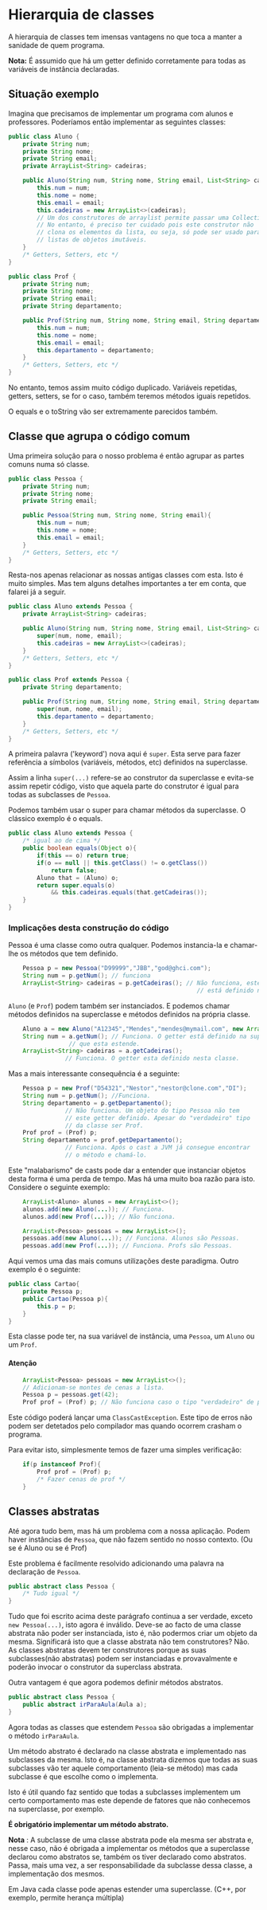 # Hierarquia de classes

A hierarquia de classes tem imensas vantagens no que toca a manter a
sanidade de quem programa.

**Nota:** É assumido que há um getter definido corretamente para todas as
variáveis de instância declaradas.

## Situação exemplo
Imagina que precisamos de implementar um programa com alunos e professores.
Poderíamos então implementar as seguintes classes:
```java
public class Aluno {
	private String num;
	private String nome;
	private String email;
	private ArrayList<String> cadeiras;

	public Aluno(String num, String nome, String email, List<String> cadeiras){
		this.num = num;
		this.nome = nome;
		this.email = email;
		this.cadeiras = new ArrayList<>(cadeiras);
		// Um dos construtores de arraylist permite passar uma Collection.
		// No entanto, é preciso ter cuidado pois este construtor não
		// clona os elementos da lista, ou seja, só pode ser usado para
		// listas de objetos imutáveis.
	}
	/* Getters, Setters, etc */
}

public class Prof {
	private String num;
	private String nome;
	private String email;
	private String departamento;

	public Prof(String num, String nome, String email, String departamento){
		this.num = num;
		this.nome = nome;
		this.email = email;
		this.departamento = departamento;
	}
	/* Getters, Setters, etc */
}
```
No entanto, temos assim muito código duplicado. Variáveis repetidas,
getters, setters, se for o caso, também teremos métodos iguais repetidos.

O equals e o toString vão ser extremamente parecidos também.

## Classe que agrupa o código comum
Uma primeira solução para o nosso problema é então agrupar as partes comuns
numa só classe.
```java
public class Pessoa {
	private String num;
	private String nome;
	private String email;

	public Pessoa(String num, String nome, String email){
		this.num = num;
		this.nome = nome;
		this.email = email;
	}
	/* Getters, Setters, etc */
}
```
Resta-nos apenas relacionar as nossas antigas classes com esta.
Isto é muito simples. Mas tem alguns detalhes importantes a ter em conta,
que falarei já a seguir.
```java
public class Aluno extends Pessoa {
	private ArrayList<String> cadeiras;

	public Aluno(String num, String nome, String email, List<String> cadeiras){
		super(num, nome, email);
		this.cadeiras = new ArrayList<>(cadeiras);
	}
	/* Getters, Setters, etc */
}

public class Prof extends Pessoa {
	private String departamento;

	public Prof(String num, String nome, String email, String departamento){
		super(num, nome, email);
		this.departamento = departamento;
	}
	/* Getters, Setters, etc */
}
```
A primeira palavra ('keyword') nova aqui é `super`. Esta serve para fazer
referência a símbolos (variáveis, métodos, etc) definidos na superclasse.

Assim a linha `super(...)` refere-se ao construtor da superclasse e evita-se
assim repetir código, visto que aquela parte do construtor é igual para
todas as subclasses de `Pessoa`.

Podemos também usar o super para chamar métodos da superclasse. O clássico
exemplo é o equals.
```java
public class Aluno extends Pessoa {
	/* igual ao de cima */
	public boolean equals(Object o){
		if(this == o) return true;
		if(o == null || this.getClass() != o.getClass())
			return false;
		Aluno that = (Aluno) o;
		return super.equals(o)
		    && this.cadeiras.equals(that.getCadeiras());
	}
}
```
### Implicações desta construção do código
Pessoa é uma classe como outra qualquer. Podemos instancia-la e chamar-lhe
os métodos que tem definido.
```java
	Pessoa p = new Pessoa("D99999","JBB","god@ghci.com");
	String num = p.getNum(); // funciona
	ArrayList<String> cadeiras = p.getCadeiras(); // Não funciona, este getter não
                                                     // está definido na classe Pessoa.
```
`Aluno` (e `Prof`) podem também ser instanciados. E podemos chamar métodos
 definidos na superclasse e métodos definidos na própria classe.
```java
	Aluno a = new Aluno("A12345","Mendes","mendes@mymail.com", new ArrayList<>());
	String num = a.getNum(); // Funciona. O getter está definido na superclasse
				 // que esta estende.
	ArrayList<String> cadeiras = a.getCadeiras();
				// Funciona. O getter esta definido nesta classe.
```
Mas a mais interessante consequência é a seguinte:
```java
	Pessoa p = new Prof("D54321","Nestor","nestor@clone.com","DI");
	String num = p.getNum(); //Funciona.
	String departamento = p.getDepartamento();
				// Não funciona. Um objeto do tipo Pessoa não tem
				// este getter definido. Apesar do "verdadeiro" tipo
				// da classe ser Prof.
	Prof prof = (Prof) p;
	String departamento = prof.getDepartamento();
				// Funciona. Após o cast a JVM já consegue encontrar
				// o método e chamá-lo.
```
Este "malabarismo" de casts pode dar a entender que instanciar objetos desta
forma é uma perda de tempo. Mas há uma muito boa razão para isto. Considere
o seguinte exemplo:
```java
	ArrayList<Aluno> alunos = new ArrayList<>();
	alunos.add(new Aluno(...)); // Funciona.
	alunos.add(new Prof(...)); // Não funciona.

	ArrayList<Pessoa> pessoas = new ArrayList<>();
	pessoas.add(new Aluno(...)); // Funciona. Alunos são Pessoas.
	pessoas.add(new Prof(...)); // Funciona. Profs são Pessoas.
```
Aqui vemos uma das mais comuns utilizações deste paradigma. Outro exemplo é o seguinte:
```java
public class Cartao{
	private Pessoa p;
	public Cartao(Pessoa p){
		this.p = p;
	}
}
```
Esta classe pode ter, na sua variável de instância, uma `Pessoa`, um `Aluno`
ou um `Prof`.

#### Atenção
```java
	ArrayList<Pessoa> pessoas = new ArrayList<>();
	// Adicionam-se montes de cenas a lista.
	Pessoa p = pessoas.get(42);
	Prof prof = (Prof) p; // Não funciona caso o tipo "verdadeiro" de p não seja Prof.
```
Este código poderá lançar uma `ClassCastException`. Este tipo de erros não
podem ser detetados pelo compilador mas quando ocorrem crasham o programa.

Para evitar isto, simplesmente temos de fazer uma simples verificação:
```java
	if(p instanceof Prof){
		Prof prof = (Prof) p;
		/* Fazer cenas de prof */
	}
```

## Classes abstratas
Até agora tudo bem, mas há um problema com a nossa aplicação. Podem haver
 instâncias de `Pessoa`, que não fazem sentido no nosso contexto. (Ou se é
Aluno ou se é Prof)

Este problema é facilmente resolvido adicionando uma palavra na declaração
de `Pessoa`.
```java
public abstract class Pessoa {
	/* Tudo igual */
}
```
Tudo que foi escrito acima deste parágrafo continua a ser verdade, exceto
`new Pessoa(...)`, isto agora é inválido. Deve-se ao facto de uma classe
abstrata não poder ser instanciada, isto é, não podermos criar um
objeto da mesma. Significará isto que a classe abstrata não tem construtores?
Não. As classes abstratas devem ter construtores porque as suas subclasses(não
abstratas) podem ser instanciadas e provavalmente e poderão invocar o construtor da
superclass abstrata.

Outra vantagem é que agora podemos definir métodos abstratos.
```java
public abstract class Pessoa {
	public abstract irParaAula(Aula a);
}
```
Agora todas as classes que estendem `Pessoa` são obrigadas a implementar o
método `irParaAula`.

Um método abstrato é declarado na classe abstrata e implementado nas
subclasses da mesma. Isto é, na classe abstrata dizemos que todas as suas
subclasses vão ter aquele comportamento (leia-se método) mas cada subclasse
é que escolhe como o implementa.

Isto é útil quando faz sentido que todas a subclasses implementem um certo
comportamento mas este depende de fatores que não conhecemos na superclasse,
por exemplo.

**É obrigatório implementar um método abstrato.**

**Nota** : A subclasse de uma classe abstrata pode ela mesma ser abstrata e,
nesse caso, não é obrigada a implementar os métodos que a superclasse declarou como abstratos
se, também os tiver declarado como abstratos. Passa, mais uma vez, a ser
responsabilidade da subclasse dessa classe, a implementação dos mesmos.

Em Java cada classe pode apenas estender uma superclasse. (C++, por exemplo,
permite herança múltipla)
